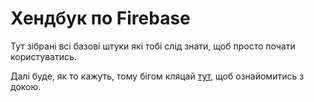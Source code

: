 # Хендбук по Firebase

Тут зібрані всі базові штуки які тобі слід знати, щоб просто почати користуватись.

Далі буде, як то кажуть, тому бігом кляцай [тут](https://github.com/ohiienko-r/firebase-bububui/wiki), щоб ознайомитись з докою.
